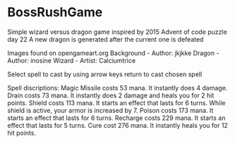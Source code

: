 # BossRushGame
Simple wizard versus dragon game inspired by 2015 Advent of code puzzle day 22
A new dragon is generated after the current one is defeated

Images found on opengameart.org
Background - Author: jkjkke
Dragon - Author: inosine
Wizard - Artist: Calciumtrice

Select spell to cast by using arrow keys
return to cast chosen spell

Spell discriptions:
Magic Missile costs 53 mana. It instantly does 4 damage.
Drain costs 73 mana. It instantly does 2 damage and heals you for 2 hit points.
Shield costs 113 mana. It starts an effect that lasts for 6 turns. 
  While shield is active, your armor is increased by 7.
Poison costs 173 mana. It starts an effect that lasts for 6 turns.
Recharge costs 229 mana. It starts an effect that lasts for 5 turns.
Cure cost 276 mana. It instantly heals you for 12 hit points.
